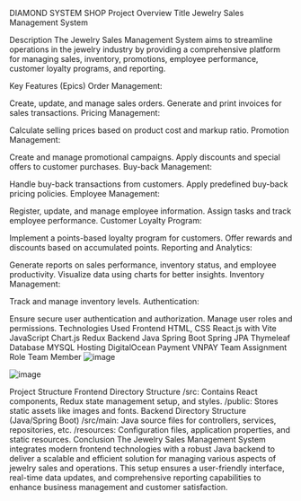 DIAMOND SYSTEM SHOP
Project Overview
Title
Jewelry Sales Management System

Description
The Jewelry Sales Management System aims to streamline operations in the jewelry industry by providing a comprehensive platform for managing sales, inventory, promotions, employee performance, customer loyalty programs, and reporting.

Key Features (Epics)
Order Management:

Create, update, and manage sales orders.
Generate and print invoices for sales transactions.
Pricing Management:

Calculate selling prices based on product cost and markup ratio.
Promotion Management:

Create and manage promotional campaigns.
Apply discounts and special offers to customer purchases.
Buy-back Management:

Handle buy-back transactions from customers.
Apply predefined buy-back pricing policies.
Employee Management:

Register, update, and manage employee information.
Assign tasks and track employee performance.
Customer Loyalty Program:

Implement a points-based loyalty program for customers.
Offer rewards and discounts based on accumulated points.
Reporting and Analytics:

Generate reports on sales performance, inventory status, and employee productivity.
Visualize data using charts for better insights.
Inventory Management:

Track and manage inventory levels.
Authentication:

Ensure secure user authentication and authorization.
Manage user roles and permissions.
Technologies Used
Frontend
HTML, CSS
React.js with Vite
JavaScript
Chart.js
Redux
Backend
Java
Spring Boot
Spring JPA
Thymeleaf
Database
MYSQL
Hosting
DigitalOcean
Payment
VNPAY
Team Assignment
Role	Team Member
![image](https://github.com/theweakant/N5NET1815SWP/assets/149610611/1d8fe233-9db1-46b7-860f-cbcf2daff822)


![image](https://github.com/theweakant/N5NET1815SWP/assets/149610611/e75e35fe-b412-4205-ba02-6c094ee8b63b)


Project Structure
Frontend Directory Structure
/src: Contains React components, Redux state management setup, and styles.
/public: Stores static assets like images and fonts.
Backend Directory Structure (Java/Spring Boot)
/src/main: Java source files for controllers, services, repositories, etc.
/resources: Configuration files, application properties, and static resources.
Conclusion
The Jewelry Sales Management System integrates modern frontend technologies with a robust Java backend to deliver a scalable and efficient solution for managing various aspects of jewelry sales and operations. This setup ensures a user-friendly interface, real-time data updates, and comprehensive reporting capabilities to enhance business management and customer satisfaction.
